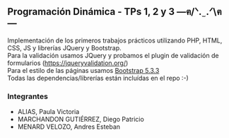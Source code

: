 ## Programación Dinámica - TPs 1, 2 y 3 —ฅ/ᐠ. ̫ .ᐟ\ฅ —
Implementación de los primeros trabajos prácticos utilizando PHP, HTML, CSS, JS y librerías JQuery y Bootstrap. <br>
Para la validación usamos JQuery y probamos el plugin de validación de formularios (https://jqueryvalidation.org/) <br>
Para el estilo de las páginas usamos [Bootstrap 5.3.3](https://getbootstrap.com/docs/5.3/getting-started/introduction/)<br>
Todas las dependencias/librerías están incluídas en el repo :-)

### Integrantes
- ALIAS, Paula Victoria 
- MARCHANDON GUTIÉRREZ, Diego Patricio 
- MENARD VELOZO, Andres Esteban 
